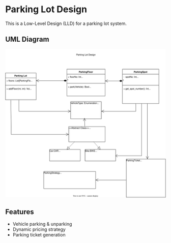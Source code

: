 # Parking Lot Design

This is a Low-Level Design (LLD) for a parking lot system.

## UML Diagram
![Parking Lot UML](assets/parking_lot_uml.svg)

## Features
- Vehicle parking & unparking
- Dynamic pricing strategy
- Parking ticket generation
